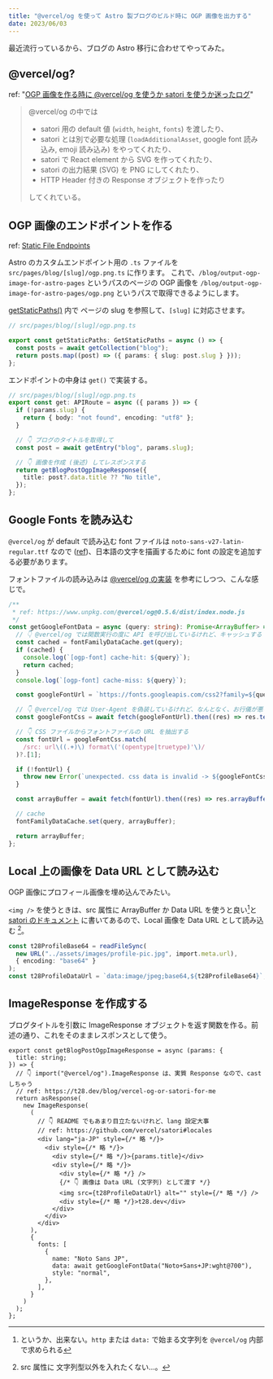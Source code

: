 ```yaml
---
title: "@vercel/og を使って Astro 製ブログのビルド時に OGP 画像を出力する"
date: 2023/06/03
---
```


最近流行っているから、ブログの Astro 移行に合わせてやってみた。

## @vercel/og?

ref: "[OGP 画像を作る時に @vercel/og を使うか satori を使うか迷ったログ](./vercel-og-or-satori-for-me)"

> @vercel/og の中では
>
> - satori 用の default 値 (`width`, `height`, `fonts`) を渡したり、
> - satori とは別で必要な処理 (`loadAdditionalAsset`, google font 読み込み, emoji 読み込み) をやってくれたり、
> - satori で React element から SVG を作ってくれたり、
> - satori の出力結果 (SVG) を PNG にしてくれたり、
> - HTTP Header 付きの Response オブジェクトを作ったり
>
> してくれている。

## OGP 画像のエンドポイントを作る

ref: [Static File Endpoints](https://docs.astro.build/en/core-concepts/endpoints/#static-file-endpoints)

Astro のカスタムエンドポイント用の `.ts` ファイルを `src/pages/blog/[slug]/ogp.png.ts` に作ります。
これで、`/blog/output-ogp-image-for-astro-pages` というパスのページの OGP 画像を
`/blog/output-ogp-image-for-astro-pages/ogp.png` というパスで取得できるようにします。

[getStaticPaths()](https://docs.astro.build/ja/reference/api-reference/#getstaticpaths) 内で
ページの slug を参照して、`[slug]` に対応させます。

```ts
// src/pages/blog/[slug]/ogp.png.ts

export const getStaticPaths: GetStaticPaths = async () => {
  const posts = await getCollection("blog");
  return posts.map((post) => ({ params: { slug: post.slug } }));
};
```

エンドポイントの中身は `get()` で実装する。

```ts
// src/pages/blog/[slug]/ogp.png.ts
export const get: APIRoute = async ({ params }) => {
  if (!params.slug) {
    return { body: "not found", encoding: "utf8" };
  }

  // 👇 ブログのタイトルを取得して
  const post = await getEntry("blog", params.slug);

  // 👇 画像を作成 (後述) してレスポンスする
  return getBlogPostOgpImageResponse({
    title: post?.data.title ?? "No title",
  });
};
```

## Google Fonts を読み込む

`@vercel/og` が default で読み込む font ファイルは `noto-sans-v27-latin-regular.ttf` なので ([ref](./https://www.unpkg.com/@vercel/og@0.5.6/dist/index.node.js))、日本語の文字を描画するために font の設定を追加する必要があります。

フォントファイルの読み込みは [@vercel/og の実装](https://www.unpkg.com/@vercel/og@0.5.6/dist/index.node.js) を参考にしつつ、こんな感じで。

```ts
/**
 * ref: https://www.unpkg.com/@vercel/og@0.5.6/dist/index.node.js
 */
const getGoogleFontData = async (query: string): Promise<ArrayBuffer> => {
  // 👇 @vercel/og では関数実行の度に API を呼び出しているけれど、キャッシュする
  const cached = fontFamilyDataCache.get(query);
  if (cached) {
    console.log(`[ogp-font] cache-hit: ${query}`);
    return cached;
  }
  console.log(`[ogp-font] cache-miss: ${query}`);

  const googleFontUrl = `https://fonts.googleapis.com/css2?family=${query}`;

  // 👇 @vercel/og では User-Agent を偽装しているけれど、なんとなく、お行儀が悪いので素直に fetch する
  const googleFontCss = await fetch(googleFontUrl).then((res) => res.text());

  // 👇 CSS ファイルからフォントファイルの URL を抽出する
  const fontUrl = googleFontCss.match(
    /src: url\((.+)\) format\('(opentype|truetype)'\)/
  )?.[1];

  if (!fontUrl) {
    throw new Error(`unexpected. css data is invalid -> ${googleFontCss}`);
  }

  const arrayBuffer = await fetch(fontUrl).then((res) => res.arrayBuffer());

  // cache
  fontFamilyDataCache.set(query, arrayBuffer);

  return arrayBuffer;
};
```

## Local 上の画像を Data URL として読み込む

OGP 画像にプロフィール画像を埋め込んでみたい。

`<img />` を使うときは、src 属性に ArrayBuffer か Data URL を使うと良い[^1]と [satori のドキュメント](https://github.com/vercel/satori#images) に書いてあるので、Local 画像を Data URL として読み込む [^2]。

```ts
const t28ProfileBase64 = readFileSync(
  new URL("../assets/images/profile-pic.jpg", import.meta.url),
  { encoding: "base64" }
);
const t28ProfileDataUrl = `data:image/jpeg;base64,${t28ProfileBase64}`;
```

## ImageResponse を作成する

ブログタイトルを引数に ImageResponse オブジェクトを返す関数を作る。前述の通り、これをそのままレスポンスとして使う。

```tsx
export const getBlogPostOgpImageResponse = async (params: {
  title: string;
}) => {
  // 👇 import("@vercel/og").ImageResponse は、実質 Response なので、cast しちゃう
  // ref: https://t28.dev/blog/vercel-og-or-satori-for-me
  return asResponse(
    new ImageResponse(
      (
        // 👇 README でもあまり目立たないけれど、lang 設定大事
        // ref: https://github.com/vercel/satori#locales
        <div lang="ja-JP" style={/* 略 */}>
          <div style={/* 略 */}>
            <div style={/* 略 */}>{params.title}</div>
            <div style={/* 略 */}>
              <div style={/* 略 */} />
              {/* 👇 画像は Data URL (文字列) として渡す */}
              <img src={t28ProfileDataUrl} alt="" style={/* 略 */} />
              <div style={/* 略 */}>t28.dev</div>
            </div>
          </div>
        </div>
      ),
      {
        fonts: [
          {
            name: "Noto Sans JP",
            data: await getGoogleFontData("Noto+Sans+JP:wght@700"),
            style: "normal",
          },
        ],
      }
    )
  );
};
```

[^1]: というか、出来ない。`http` または `data:` で始まる文字列を `@vercel/og` 内部で求められる
[^2]: src 属性に 文字列型以外を入れたくない...。
